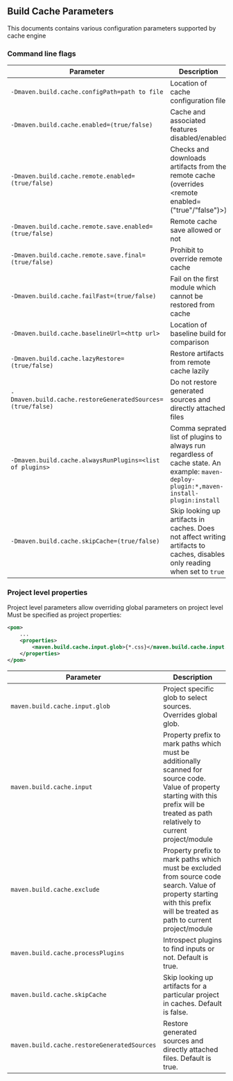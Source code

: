 <!---
 Licensed to the Apache Software Foundation (ASF) under one or more
 contributor license agreements.  See the NOTICE file distributed with
 this work for additional information regarding copyright ownership.
 The ASF licenses this file to You under the Apache License, Version 2.0
 (the "License"); you may not use this file except in compliance with
 the License.  You may obtain a copy of the License at

      http://www.apache.org/licenses/LICENSE-2.0

 Unless required by applicable law or agreed to in writing, software
 distributed under the License is distributed on an "AS IS" BASIS,
 WITHOUT WARRANTIES OR CONDITIONS OF ANY KIND, either express or implied.
 See the License for the specific language governing permissions and
 limitations under the License.
-->

## Build Cache Parameters

This documents contains various configuration parameters supported by cache engine

### Command line flags

| Parameter                                                  | Description                                                                                                                              | Usage Scenario                                                                     |
|------------------------------------------------------------|------------------------------------------------------------------------------------------------------------------------------------------|------------------------------------------------------------------------------------|
| `-Dmaven.build.cache.configPath=path to file`              | Location of cache configuration file                                                                                                     | Cache config is not in default location                                            |
| `-Dmaven.build.cache.enabled=(true/false)`                 | Cache and associated features disabled/enabled                                                                                           | To remove noise from logs then remote cache is not available                       |
| `-Dmaven.build.cache.remote.enabled=(true/false)`          | Checks and downloads artifacts from the remote cache (overrides <remote enabled=("true"/"false")>)                                       | To control remote cache access by node, if, say, some nodes lack reliable access   |
| `-Dmaven.build.cache.remote.save.enabled=(true/false)`     | Remote cache save allowed or not                                                                                                         | To designate nodes which allowed to push in remote shared cache                    |
| `-Dmaven.build.cache.remote.save.final=(true/false)`       | Prohibit to override remote cache                                                                                                        | To ensure that reference build is not overridden by interim build                  |
| `-Dmaven.build.cache.failFast=(true/false)`                | Fail on the first module which cannot be restored from cache                                                                             | Remote cache setup/tuning/troubleshooting                                          |
| `-Dmaven.build.cache.baselineUrl=<http url>`               | Location of baseline build for comparison                                                                                                | Remote cache setup/tuning/troubleshooting                                          |
| `-Dmaven.build.cache.lazyRestore=(true/false)`             | Restore artifacts from remote cache lazily                                                                                               | Performance optimization                                                           |
| `-Dmaven.build.cache.restoreGeneratedSources=(true/false)` | Do not restore generated sources and directly attached files                                                                             | Performance optimization                                                           |
| `-Dmaven.build.cache.alwaysRunPlugins=<list of plugins>`   | Comma seprated list of plugins to always run regardless of cache state. An example: `maven-deploy-plugin:*,maven-install-plugin:install` | Remote cache setup/tuning/troubleshooting                                          |
| `-Dmaven.build.cache.skipCache=(true/false)`               | Skip looking up artifacts in caches. Does not affect writing artifacts to caches, disables only reading when set to `true`               | May be used to trigger a forced rebuild when matching artifatcs do exist in caches |

### Project level properties

Project level parameters allow overriding global parameters on project level Must be specified as project properties:

```xml
<pom>
    ...
    <properties>
        <maven.build.cache.input.glob>{*.css}</maven.build.cache.input.glob>
    </properties>
</pom>
```

| Parameter                                   | Description                                                                                                                                                                                |
|---------------------------------------------|--------------------------------------------------------------------------------------------------------------------------------------------------------------------------------------------|
| `maven.build.cache.input.glob`              | Project specific glob to select sources. Overrides global glob.                                                                                                                            |
| `maven.build.cache.input`                   | Property prefix to mark paths which must be additionally scanned for source code. Value of property starting with this prefix will be treated as path relatively to current project/module |
| `maven.build.cache.exclude`                 | Property prefix to mark paths which must be excluded from source code search. Value of property starting with this prefix will be treated as path to current project/module                |
| `maven.build.cache.processPlugins`          | Introspect plugins to find inputs or not. Default is true.                                                                                                                                 |
| `maven.build.cache.skipCache`               | Skip looking up artifacts for a particular project in caches. Default is false.                                                                                                            |
| `maven.build.cache.restoreGeneratedSources` | Restore generated sources and directly attached files. Default is true.                                                                                                                    |
